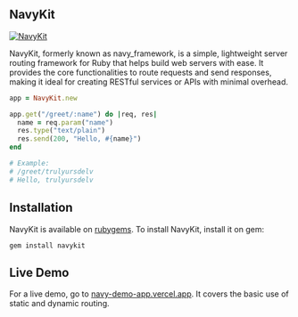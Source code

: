 ## NavyKit

[![NavyKit](https://img.shields.io/gem/v/navykit?label=NavyKit)](https://rubygems.org/gems/navykit)

NavyKit, formerly known as navy_framework, is a simple, lightweight server routing framework for Ruby that helps build web servers with ease. It provides the core functionalities to route requests and send responses, making it ideal for creating RESTful services or APIs with minimal overhead.

```ruby
app = NavyKit.new

app.get("/greet/:name") do |req, res|
  name = req.param("name")
  res.type("text/plain")
  res.send(200, "Hello, #{name}")
end

# Example:
# /greet/trulyursdelv
# Hello, trulyursdelv
```

## Installation

NavyKit is available on [rubygems](https://rubygems.org/gems/navykit). To install NavyKit, install it on gem:

```
gem install navykit
```

## Live Demo

For a live demo, go to [navy-demo-app.vercel.app](https://navy-demo-app.vercel.app/). It covers the basic use of static and dynamic routing.
